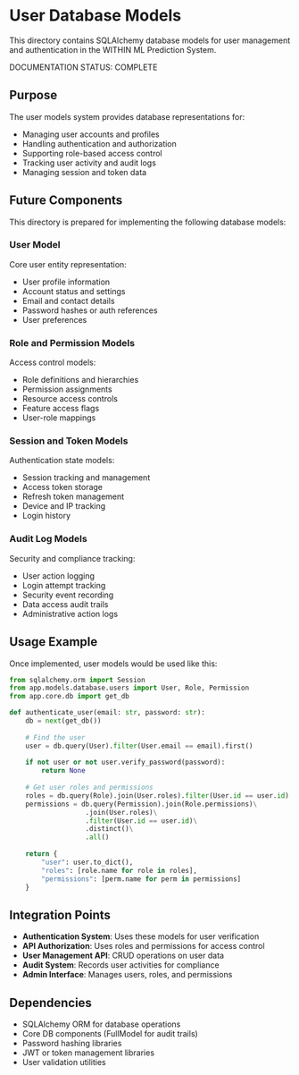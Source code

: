 # User Database Models

This directory contains SQLAlchemy database models for user management and authentication in the WITHIN ML Prediction System.

DOCUMENTATION STATUS: COMPLETE

## Purpose

The user models system provides database representations for:
- Managing user accounts and profiles
- Handling authentication and authorization
- Supporting role-based access control
- Tracking user activity and audit logs
- Managing session and token data

## Future Components

This directory is prepared for implementing the following database models:

### User Model

Core user entity representation:
- User profile information
- Account status and settings
- Email and contact details
- Password hashes or auth references
- User preferences

### Role and Permission Models

Access control models:
- Role definitions and hierarchies
- Permission assignments
- Resource access controls
- Feature access flags
- User-role mappings

### Session and Token Models

Authentication state models:
- Session tracking and management
- Access token storage
- Refresh token management
- Device and IP tracking
- Login history

### Audit Log Models

Security and compliance tracking:
- User action logging
- Login attempt tracking
- Security event recording
- Data access audit trails
- Administrative action logs

## Usage Example

Once implemented, user models would be used like this:

```python
from sqlalchemy.orm import Session
from app.models.database.users import User, Role, Permission
from app.core.db import get_db

def authenticate_user(email: str, password: str):
    db = next(get_db())
    
    # Find the user
    user = db.query(User).filter(User.email == email).first()
    
    if not user or not user.verify_password(password):
        return None
    
    # Get user roles and permissions
    roles = db.query(Role).join(User.roles).filter(User.id == user.id).all()
    permissions = db.query(Permission).join(Role.permissions)\
                   .join(User.roles)\
                   .filter(User.id == user.id)\
                   .distinct()\
                   .all()
    
    return {
        "user": user.to_dict(),
        "roles": [role.name for role in roles],
        "permissions": [perm.name for perm in permissions]
    }
```

## Integration Points

- **Authentication System**: Uses these models for user verification
- **API Authorization**: Uses roles and permissions for access control
- **User Management API**: CRUD operations on user data
- **Audit System**: Records user activities for compliance
- **Admin Interface**: Manages users, roles, and permissions

## Dependencies

- SQLAlchemy ORM for database operations
- Core DB components (FullModel for audit trails)
- Password hashing libraries
- JWT or token management libraries
- User validation utilities 